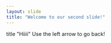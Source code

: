 ```yaml
---
layout: slide
title: "Welcome to our second slide!"
---
```

title "Hiiii"
Use the left arrow to go back!
